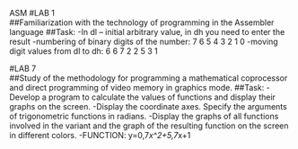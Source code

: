 ASM
#LAB 1  
##Familiarization with the technology of programming in the Assembler language
##Task:
-In dl – initial arbitrary value, in dh you need to enter the result
-numbering of binary digits of the number: 7 6 5 4 3 2 1 0
-moving digit values ​​from dl to dh:        6 6 7 2 2 5 3 1

#LAB 7  
##Study of the methodology for programming a mathematical coprocessor and direct programming of video memory in graphics mode.
##Task:
-Develop a program to calculate the values ​​of functions and display their graphs on the screen. 
-Display the coordinate axes. Specify the arguments of trigonometric functions in radians. 
-Display the graphs of all functions involved in the variant and the graph of the resulting function on the screen in different colors.
-FUNCTION: y=0,7*x^2+5,7*x+1 
